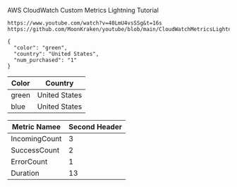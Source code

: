 
AWS CloudWatch Custom Metrics Lightning Tutorial
```
https://www.youtube.com/watch?v=40LmU4vsSSg&t=16s
https://github.com/MoonKraken/youtube/blob/main/CloudWatchMetricsLightningTutorial/cw_lightning_tutorial.py
```

```
{
  "color": "green",
  "country": "United States",
  "num_purchased": "1"
}
```


| Color  | Country |
| ------------- | ------------- |
| green  | United States  |
| blue  | United States  |




| Metric Namee  | Second Header |
| ------------- | ------------- |
| IncomingCount  | 3  |
| SuccessCount  | 2  |
| ErrorCount  | 1  |
| Duration  | 13  |
